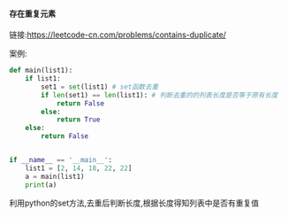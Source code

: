 #### 存在重复元素

链接:https://leetcode-cn.com/problems/contains-duplicate/

案例:

```python
def main(list1):
    if list1:
        set1 = set(list1) # set函数去重
        if len(set1) == len(list1): # 判断去重的的列表长度是否等于原有长度
            return False
        else:
            return True
    else:
        return False


if __name__ == '__main__':
    list1 = [2, 14, 18, 22, 22]
    a = main(list1)
    print(a)
```

利用python的set方法,去重后判断长度,根据长度得知列表中是否有重复值